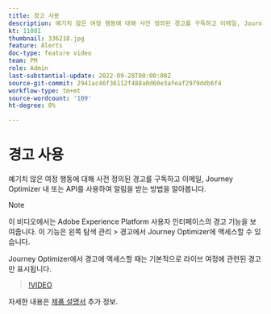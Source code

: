 ```yaml
---
title: 경고 사용
description: 예기치 않은 여정 행동에 대해 사전 정의된 경고를 구독하고 이메일, Journey Optimizer 내 또는 API를 사용하여 알림을 받는 방법을 알아봅니다.
kt: 11081
thumbnail: 336218.jpg
feature: Alerts
doc-type: feature video
team: PM
role: Admin
last-substantial-update: 2022-09-28T00:00:00Z
source-git-commit: 2941ac46f36112f488a0d60e3afeaf2979ddb6f4
workflow-type: tm+mt
source-wordcount: '109'
ht-degree: 0%

---
```



# 경고 사용

예기치 않은 여정 행동에 대해 사전 정의된 경고를 구독하고 이메일, Journey Optimizer 내 또는 API를 사용하여 알림을 받는 방법을 알아봅니다.

>[!NOTE]
>
>이 비디오에서는 Adobe Experience Platform 사용자 인터페이스의 경고 기능을 보여줍니다. 이 기능은 왼쪽 탐색 관리 > 경고에서 Journey Optimizer에 액세스할 수 있습니다.
>
>
>Journey Optimizer에서 경고에 액세스할 때는 기본적으로 라이브 여정에 관련된 경고만 표시됩니다.

>[!VIDEO](https://video.tv.adobe.com/v/336218?quality=12)

자세한 내용은 [제품 설명서](https://experienceleague.adobe.com/docs/journey-optimizer/using/reporting/alerts.html?lang=en) 추가 정보.

